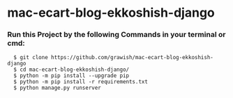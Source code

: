 # mac-ecart-blog-ekkoshish-django

  ### Run this Project by the following Commands in your terminal or cmd: 
      $ git clone https://github.com/grawish/mac-ecart-blog-ekkoshish-django
      $ cd mac-ecart-blog-ekkoshish-django/
      $ python -m pip install --upgrade pip
      $ python -m pip install -r requirements.txt
      $ python manage.py runserver
